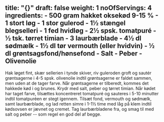 title: "{}"
draft: false
weight: 1
noOfServings: 4
ingredients:
	- 500 gram hakket oksekød 9-15 %
	- 1 stort løg
	- 1 stor gulerod
	- 1½ stængel blegselleri
	- 1 fed hvidløg
	- 2½ spsk. tomatpuré
	- ½ tsk. tørret timian
	- 3 laurbærblade
	- 4½ dl sødmælk
	- 1½ dl tør vermouth (eller hvidvin)
	- ½ dl grøntsagsfond/hønsefond
	- Salt
	- Peber
	- Olivenolie
---

Hak løget fint, skær sellerien i tynde skiver, riv guleroden groft og
sautér grøntsagerne i 4-5 spsk. olivenolie indtil grøntsagerne er faldet
sammen, men uden at de tager farve. Når grøntsagerne er tilberedt,
kommes det hakkede kød i og brunes. Krydr med salt, peber og tørret
timian. Når kødet har taget farve, tilsættes koncentreret tomatpuré og
sauteres i 5-10 minutter indtil tomatpuréen er stegt igennem. Tilsæt
fond, vermouth og sødmælk, samt laurbærblade, og lad retten simre i 1-1½
time med låg på klem indtil kødsovsen er jævnet og cremet. Tag
laurbærbladene fra, og smag til med salt og peber -- som regel en god
del af begge.

